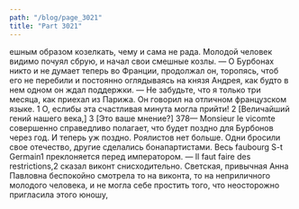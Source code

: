 ```yaml
---
path: "/blog/page_3021"
title: "Part 3021"
---
```


ешным образом козелкать, чему и сама не рада. Молодой человек видимо почуял сбрую, и начал свои смешные козлы.
— О Бурбонах никто и не думает теперь во Франции, продолжал он, торопясь, чтоб его не перебили и постоянно оглядываясь на князя Андрея, как будто в нем одном он ждал поддержки. — Не забудьте, что я только три месяца, как приехал из Парижа.
Он говорил на отличном французском языке.
1 О, еслибы эта счастливая минута могла прийти!
2 [Величайший гений нашего века,]
3 [Это ваше мнение?]
378— Monsieur le vicomte совершенно справедливо полагает, что будет поздно для Бурбонов через год. И теперь уж поздно. Роялистов нет больше. Одни бросили свое отечество, другие сделались бонапартистами. Весь faubourg S-t Germain1 преклоняется перед императором.
— Il faut faire des restrictions,2 сказал виконт снисходительно.
Светская, привычная Анна Павловна беспокойно смотрела то на виконта, то на неприличного молодого человека, и не могла себе простить того, что неосторожно пригласила этого юношу,
